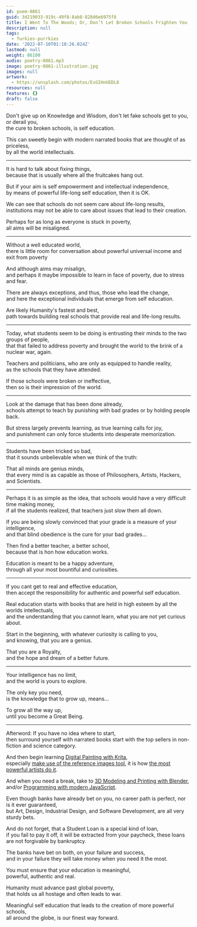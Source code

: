 ```yaml
---
id: poem-0861
guid: 3d219033-919c-49f8-8ab8-828d6e6975f8
title: I Went To The Woods; Or, Don’t Let Broken Schools Frighten You
description: null
tags:
  - furkies-purrkies
date: '2022-07-10T01:18:26.024Z'
lastmod: null
weight: 86100
audio: poetry-0861.mp3
image: poetry-0861-illustration.jpg
images: null
artwork:
  - https://unsplash.com/photos/EsGIHnUEDL8
resources: null
features: {}
draft: false
---
```


Don't give up on Knowledge and Wisdom, don't let fake schools get to you, or derail you,\
the cure to broken schools, is self education.

This can sweetly begin with modern narrated books that are thought of as priceless,\
by all the world intellectuals.

---

It is hard to talk about fixing things,\
because that is usually where all the fruitcakes hang out.

But if your aim is self empowerment and intellectual independence,\
by means of powerful life-long self education, then it is OK.

We can see that schools do not seem care about life-long results,\
institutions may not be able to care about issues that lead to their creation.

Perhaps for as long as everyone is stuck in poverty,\
all aims will be misaligned.

---

Without a well educated world,\
there is little room for conversation about powerful universal income and exit from poverty

And although aims may misalign,\
and perhaps it maybe impossible to learn in face of poverty, due to stress and fear.

There are always exceptions, and thus, those who lead the change,\
and here the exceptional individuals that emerge from self education.

Are likely Humanity's fastest and best,\
path towards building real schools that provide real and life-long results.

---

Today, what students seem to be doing is entrusting their minds to the two groups of people,\
that that failed to address poverty and brought the world to the brink of a nuclear war, again.

Teachers and politicians, who are only as equipped to handle reality,\
as the schools that they have attended.

If those schools were broken or ineffective,\
then so is their impression of the world.

---

Look at the damage that has been done already,\
schools attempt to teach by punishing with bad grades or by holding people back.

But stress largely prevents learning, as true learning calls for joy,\
and punishment can only force students into desperate memorization.

---

Students have been tricked so bad,\
that it sounds unbelievable when we think of the truth:

That all minds are genius minds,\
that every mind is as capable as those of Philosophers, Artists, Hackers, and Scientists.

---

Perhaps it is as simple as the idea, that schools would have a very difficult time making money,\
if all the students realized, that teachers just slow them all down.

If you are being slowly convinced that your grade is a measure of your intelligence,\
and that blind obedience is the cure for your bad grades...

Then find a better teacher, a better school,\
because that is hon how education works.

Education is meant to be a happy adventure,\
through all your most bountiful and curiosities.

---

If you cant get to real and effective education,\
then accept the responsibility for authentic and powerful self education.

Real education starts with books that are held in high esteem by all the worlds intellectuals,\
and the understanding that you cannot learn, what you are not yet curious about.

Start in the beginning, with whatever curiosity is calling to you,\
and knowing, that you are a genius.

That you are a Royalty,\
and the hope and dream of a better future.

---

Your intelligence has no limit,\
and the world is yours to explore.

The only key you need,\
is the knowledge that to grow up, means...

To grow all the way up,\
until you become a Great Being.

---

Afterword: If you have no idea where to start,\
then surround yourself with narrated books start with the top sellers in non-fiction and science category.

And then begin learning [Digital Painting with Krita](https://www.youtube.com/results?search_query=krita+tutorial+for+beginners),\
especially [make use of the reference images tool](https://www.youtube.com/watch?v=0uCH2z_zLmc), it is how [the most powerful artists do it](https://www.youtube.com/watch?v=0fEMJp70tGU).

And when you need a break, take to [3D Modeling and Printing with Blender](https://www.youtube.com/results?search_query=blender+tutorial),\
and/or [Programming with modern JavaScript](https://www.youtube.com/results?search_query=javascript+tutorial).

Even though banks have already bet on you, no career path is perfect, nor is it ever guaranteed,\
but Art, Design, Industrial Design, and Software Development, are all very sturdy bets.

And do not forget, that a Student Loan is a special kind of loan,\
if you fail to pay it off, it will be extracted from your paycheck, these loans are not forgivable by bankruptcy.

The banks have bet on both, on your failure and success,\
and in your failure they will take money when you need it the most.

You must ensure that your education is meaningful,\
powerful, authentic and real.

Humanity must advance past global poverty,\
that holds us all hostage and often leads to war.

Meaningful self education that leads to the creation of more powerful schools,\
all around the globe, is our finest way forward.
